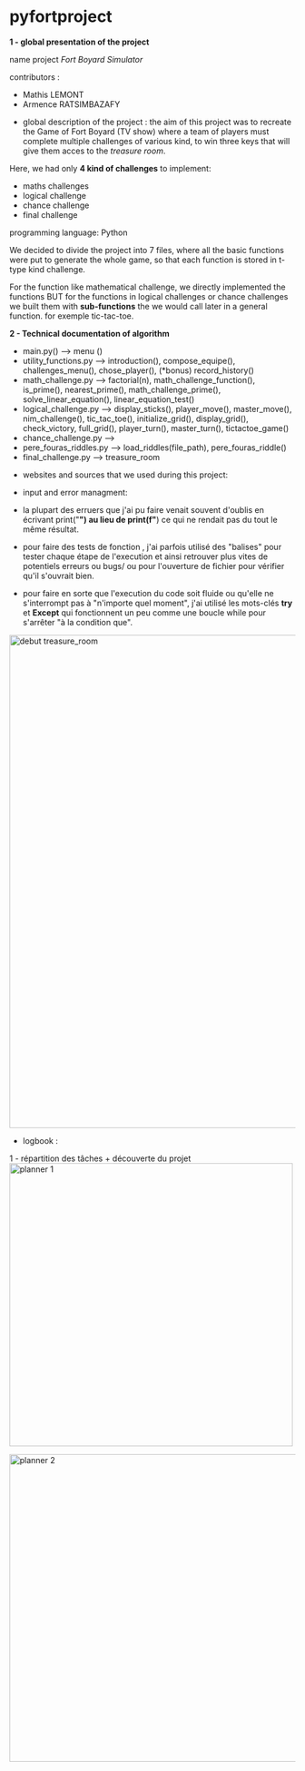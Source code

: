 # pyfortproject
**1 - global presentation of the project**

name project *Fort Boyard Simulator*

contributors : 

- Mathis LEMONT
- Armence RATSIMBAZAFY 

* global description of the project : the aim of this project was to recreate the Game of Fort Boyard (TV show) where a team of players must complete multiple challenges of various kind, to win three keys that will give them acces to the *treasure room*. 

Here, we had only **4 kind of challenges** to implement: 

- maths challenges
- logical challenge
- chance challenge
- final challenge

programming language: Python 

We decided to divide the project into 7 files, where all the basic functions were put to generate the whole game, so that each function is stored in t-type kind challenge. 

For the function like mathematical challenge, we directly implemented the functions BUT for the functions in logical challenges or chance challenges we built them with **sub-functions** the we would call later in a general function. for exemple tic-tac-toe. 



**2 - Technical documentation of algorithm** 

- main.py() --> menu ()
- utility_functions.py --> introduction(), compose_equipe(), challenges_menu(), chose_player(), (*bonus) record_history()
- math_challenge.py --> factorial(n), math_challenge_function(), is_prime(), nearest_prime(), math_challenge_prime(), solve_linear_equation(), linear_equation_test()
- logical_challenge.py --> display_sticks(), player_move(), master_move(), nim_challenge(), tic_tac_toe(), initialize_grid(), display_grid(), check_victory, full_grid(), player_turn(), master_turn(), tictactoe_game()
- chance_challenge.py --> 
- pere_fouras_riddles.py --> load_riddles(file_path), pere_fouras_riddle()
- final_challenge.py --> treasure_room

* websites and sources that we used during this project: 

* input and error managment:

- la plupart des erruers que j'ai pu faire venait souvent d'oublis en écrivant print("__") au lieu de print(f"__) ce qui ne rendait pas du tout le même résultat. 

- pour faire des tests de fonction , j'ai parfois utilisé des "balises" pour tester chaque étape de l'execution et ainsi retrouver plus vites de potentiels erreurs ou bugs/ ou pour l'ouverture de fichier pour vérifier qu'il s'ouvrait bien.



- pour faire en sorte que l'execution du code soit fluide ou qu'elle ne s'interrompt pas à "n'importe quel moment", j'ai utilisé les mots-clés **try** et **Except** qui fonctionnent un peu comme une boucle while pour s'arrêter "à la condition que".

<img width="869" alt="debut treasure_room" src="https://github.com/user-attachments/assets/d0f26b45-49a5-479f-bb54-5d7f4038aeab" />


  

* logbook :

1 - répartition des tâches + découverte du projet 
<img width="499" alt="planner 1" src="https://github.com/user-attachments/assets/48f1c7fe-69f7-4e12-963a-41c632ea4da5" />

<img width="542" alt="planner 2" src="https://github.com/user-attachments/assets/cd8fd6b8-fa3f-47d7-b315-2eb7063351f0" />


